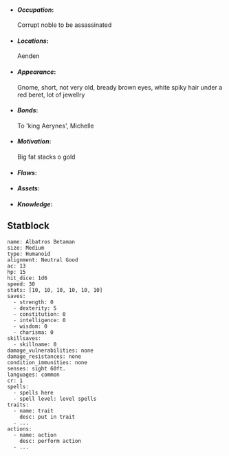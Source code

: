 

- #### *Occupation*:
  Corrupt noble to be assassinated

- #### *Locations*:
  Aenden

- #### *Appearance*:
  Gnome, short, not very old, bready brown eyes, white spiky hair under a red beret, lot of jewellry

- #### *Bonds*:
  To 'king Aerynes', Michelle

- #### *Motivation*:
  Big fat stacks o gold

- #### *Flaws*:

- #### *Assets*:
  
- #### *Knowledge*:


## Statblock

```statblock
name: Albatros Betaman
size: Medium
type: Humanoid
alignment: Neutral Good
ac: 13
hp: 15
hit_dice: 1d6
speed: 30
stats: [10, 10, 10, 10, 10, 10]
saves:
  - strength: 0
  - dexterity: 5
  - constitution: 0
  - intelligence: 0
  - wisdom: 0
  - charisma: 0
skillsaves:
  - skillname: 0
damage_vulnerabilities: none
damage_resistances: none
condition_immunities: none
senses: sight 60ft.
languages: common
cr: 1
spells:
  - spells here
  - spell level: level spells
traits:
  - name: trait
    desc: put in trait
  - ...
actions:
  - name: action
    desc: perform action
  - ...
```


